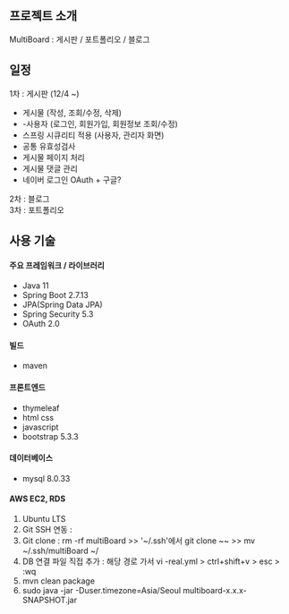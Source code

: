 ## 프로젝트 소개
MultiBoard : 게시판 / 포트폴리오 / 블로그

## 일정
1차 : 게시판 (12/4 ~)
- 게시물 (작성, 조회/수정, 삭제)
- -사용자 (로그인, 회원가입, 회원정보 조회/수정)
- 스프링 시큐리티 적용 (사용자, 관리자 화면)
- 공통 유효성검사
- 게시물 페이지 처리
- 게시물 댓글 관리
- 네이버 로그인 OAuth + 구글?

2차 : 블로그
<br>
3차 : 포트폴리오

## 사용 기술
#### 주요 프레임워크 / 라이브러리
- Java 11
- Spring Boot 2.7.13
- JPA(Spring Data JPA)
- Spring Security 5.3
- OAuth 2.0

#### 빌드
- maven

#### 프론트엔드
- thymeleaf
- html css
- javascript
- bootstrap 5.3.3

#### 데이터베이스
- mysql 8.0.33



#### AWS EC2, RDS
1. Ubuntu LTS
2. Git SSH 연동 : 
3. Git clone : rm -rf multiBoard >> '~/.ssh'에서 git clone ~~ >> mv ~/.ssh/multiBoard ~/
4. DB 연결 파일 직접 추가 : 해당 경로 가서 vi -real.yml > ctrl+shift+v > esc > :wq
5. mvn clean package
6. sudo java -jar -Duser.timezone=Asia/Seoul multiboard-x.x.x-SNAPSHOT.jar

